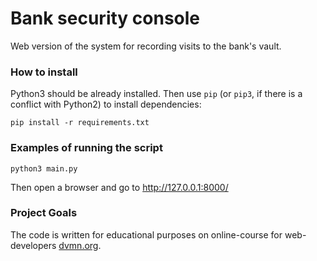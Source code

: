 # Bank security console

Web version of the system for recording visits to the bank's vault.

### How to install

Python3 should be already installed. 
Then use `pip` (or `pip3`, if there is a conflict with Python2) to install dependencies:
```
pip install -r requirements.txt
```

### Examples of running the script

    python3 main.py

Then open a browser and go to http://127.0.0.1:8000/

### Project Goals

The code is written for educational purposes on online-course for web-developers [dvmn.org](https://dvmn.org/).